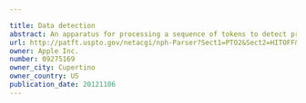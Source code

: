 ```yaml
---

title: Data detection
abstract: An apparatus for processing a sequence of tokens to detect predetermined data, wherein each said token has a token type, and the predetermined data has a structure that comprises a predetermined sequence of token types, including at least one optional token type. The apparatus comprises a processor arranged to: provide a tree for detecting the predetermined data, the tree comprising a plurality of states, each said state being linked with at least one other state by a respective condition, the arrangement of linked states forming a plurality of paths; and compare the token types of the sequence of tokens to respective conditions in the tree to match the sequence of tokens to one or more paths in the tree, wherein the predetermined data can be detected without using an epsilon reduction to take account of said at least one optional token type.
url: http://patft.uspto.gov/netacgi/nph-Parser?Sect1=PTO2&Sect2=HITOFF&p=1&u=%2Fnetahtml%2FPTO%2Fsearch-adv.htm&r=1&f=G&l=50&d=PALL&S1=09275169&OS=09275169&RS=09275169
owner: Apple Inc.
number: 09275169
owner_city: Cupertino
owner_country: US
publication_date: 20121106
---
```

